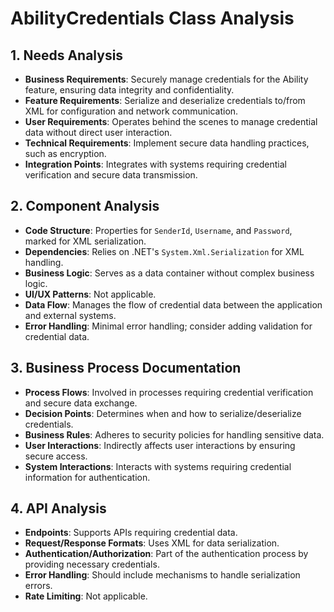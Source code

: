 # AbilityCredentials Class Analysis

## 1. Needs Analysis
- **Business Requirements**: Securely manage credentials for the Ability feature, ensuring data integrity and confidentiality.
- **Feature Requirements**: Serialize and deserialize credentials to/from XML for configuration and network communication.
- **User Requirements**: Operates behind the scenes to manage credential data without direct user interaction.
- **Technical Requirements**: Implement secure data handling practices, such as encryption.
- **Integration Points**: Integrates with systems requiring credential verification and secure data transmission.

## 2. Component Analysis
- **Code Structure**: Properties for `SenderId`, `Username`, and `Password`, marked for XML serialization.
- **Dependencies**: Relies on .NET's `System.Xml.Serialization` for XML handling.
- **Business Logic**: Serves as a data container without complex business logic.
- **UI/UX Patterns**: Not applicable.
- **Data Flow**: Manages the flow of credential data between the application and external systems.
- **Error Handling**: Minimal error handling; consider adding validation for credential data.

## 3. Business Process Documentation
- **Process Flows**: Involved in processes requiring credential verification and secure data exchange.
- **Decision Points**: Determines when and how to serialize/deserialize credentials.
- **Business Rules**: Adheres to security policies for handling sensitive data.
- **User Interactions**: Indirectly affects user interactions by ensuring secure access.
- **System Interactions**: Interacts with systems requiring credential information for authentication.

## 4. API Analysis
- **Endpoints**: Supports APIs requiring credential data.
- **Request/Response Formats**: Uses XML for data serialization.
- **Authentication/Authorization**: Part of the authentication process by providing necessary credentials.
- **Error Handling**: Should include mechanisms to handle serialization errors.
- **Rate Limiting**: Not applicable.
